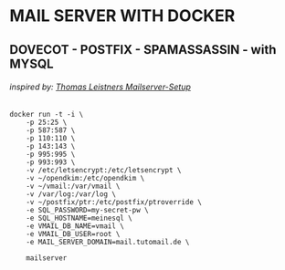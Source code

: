 # MAIL SERVER WITH DOCKER
## DOVECOT - POSTFIX - SPAMASSASSIN - with MYSQL
###### inspired by: [Thomas Leistners Mailserver-Setup](https://thomas-leister.de/mailserver-unter-ubuntu-16.04/)


```
docker run -t -i \
	-p 25:25 \
	-p 587:587 \
	-p 110:110 \
	-p 143:143 \
	-p 995:995 \
	-p 993:993 \
	-v /etc/letsencrypt:/etc/letsencrypt \
	-v ~/opendkim:/etc/opendkim \
	-v ~/vmail:/var/vmail \
	-v /var/log:/var/log \
	-v ~/postfix/ptr:/etc/postfix/ptroverride \
	-e SQL_PASSWORD=my-secret-pw \
	-e SQL_HOSTNAME=meinesql \
	-e VMAIL_DB_NAME=vmail \
	-e VMAIL_DB_USER=root \
	-e MAIL_SERVER_DOMAIN=mail.tutomail.de \

	mailserver
```